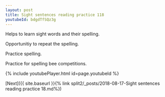 ```yaml
---
layout: post
title: Sight sentences reading practice 118
youtubeId: bdgdTfSQz3g
---
```

 
 
Helps to learn sight words and their spelling.

Opportunitiy to repeat the spelling. 

Practice spelling. 
 
Practice for spelling bee competitions. 
 
{% include youtubePlayer.html id=page.youtubeId %}
 
 

[Next]({{ site.baseurl }}{% link  split2/_posts/2018-08-17-Sight sentences reading practice 18.md%})
 
